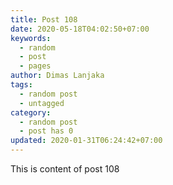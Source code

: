 ```yaml
---
title: Post 108
date: 2020-05-18T04:02:50+07:00
keywords:
  - random
  - post
  - pages
author: Dimas Lanjaka
tags:
  - random post
  - untagged
category:
  - random post
  - post has 0
updated: 2020-01-31T06:24:42+07:00
---
```

This is content of post 108